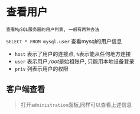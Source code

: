 # 查看用户

    查看MySQL服务器的用户列表, 一般有两种办法
    
`SELECT * FROM mysql.user` 查看mysql的用户信息

* `host` 表示了用户的连接点, `%`表示能从任何地方连接
* `user` 表示用户,*root*是始祖账户, 只能用本地设备登录
* `priv` 列表示用户的权限

## 客户端查看

> 打开`administration`面板,同样可以查看上述信息
